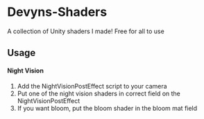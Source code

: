 # Devyns-Shaders
A collection of Unity shaders I made! Free for all to use

## Usage

#### Night Vision
1. Add the NightVisionPostEffect script to your camera
2. Put one of the night vision shaders in correct field on the NightVisionPostEffect
3. If you want bloom, put the bloom shader in the bloom mat field
